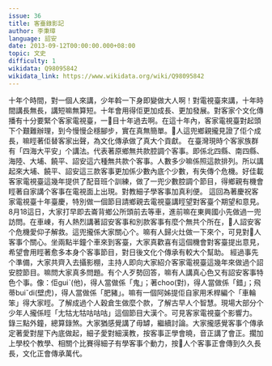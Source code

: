 ```yaml
---
issue: 36
title: 客臺錄影記
author: 李秉璋
language: 詔安
date: 2013-09-12T00:00:00.000+08:00
topic: 文史
difficulty: 1
wikidata: Q98095842
wikidata_link: https://www.wikidata.org/wiki/Q98095842
---
```

十年个時間，對一個人來講，少年斡一下身即變做大人啊！對電視臺來講，十年時間講長無長，講短嘛無算短。十年會用得佢更加成長、更加發展。對客家个文化傳播有十分要緊个客家電視臺，一𥍉目十年過去啊。在這十年內，客家電視臺對起頭下个艱難辦理，到今慢慢企穩腳步，實在真無簡單。𫣆人這兜鄉親攏見證了佢个成長，嘛䀴著佢替客家出聲，為文化傳承做了真大个貢獻。
在臺灣現時个客家族群有「四海大平安」个講法。代表著原鄉無共款腔調个客事。即係北四縣、南四縣、海陸、大埔、饒平、詔安這六種無共款个客事。人數多少嘛係照這款排列。所以講起來大埔、饒平、詔安這三款客事更加係少數內底个少數，有失傳个危機。好佳載客家電視臺這幾年提供了配音班个訓練，做了一兜少數腔調个節目，得鄉親有機會䀴著自家講个客事在電視面上出現。對教細子學客事加真利便。
這回為著慶祝客家電視臺十年臺慶，特別做一個節目請鄉親去電視臺講䀴望對客臺个期望和意見。8月18這日，大家打早即去崙背鄉公所頭前去等車，進前嘛在東興國小先做過一兜訪問。在車崠，有人熱烈講著詔安客事和別款客事有麼个無共个所在，𫣆人詔安客个危機愛仰子解救。這兜攏係大家關心个。嘛有人歸火灶做一下來个，可見對𫣆人客事个關心。坐兩點半鐘个車來到客臺，大家真歡喜有這個機會對客臺提出意見，希望會用䀴著愈多本身个客事節目，對日後文化个傳承有較大个幫助。
經過事先个準備，大家共齊入去攝影棚，主持人即向大家紹介客家電視臺這幾年來做過个詔安腔節目。嘛問大家真多問題。有个人歹勢回答，嘛有人講真心色又有詔安客事特色个事。像：佢guiˋ(他)，得人當做係「鬼」；著choo(對)，得人當做係「錯」；飛蒂buiˇdi(壁虎)，得人當做係「肥豬」。嘛有一個阿姊提佢自家用禾桿編个「車輪笨」得大家䀴。了解成過个人穀倉生做麼个款，了解古早人个智慧。現場大部分个少年人攏係䀴「尢牯尢牯咕咕咕」這個節目大漢个。可見客家電視臺个影響力。
錄三點外鐘，總算錄煞。大家猶感覺講了毋罅，繼續討論。大家攏感覺客事个傳承定著愛對屋下內底做起，細子愛對細漢教，按客事正學會曉，音正講了會正。擱加上學校个教學、相關个比賽得細子有學客事个動力，按𫣆人个客事正會傳到久久長長，文化正會傳承萬代。